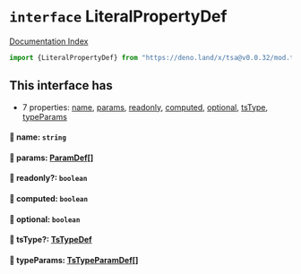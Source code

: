 # `interface` LiteralPropertyDef

[Documentation Index](../README.md)

```ts
import {LiteralPropertyDef} from "https://deno.land/x/tsa@v0.0.32/mod.ts"
```

## This interface has

- 7 properties:
[name](#-name-string),
[params](#-params-paramdef),
[readonly](#-readonly-boolean),
[computed](#-computed-boolean),
[optional](#-optional-boolean),
[tsType](#-tstype-tstypedef),
[typeParams](#-typeparams-tstypeparamdef)


#### 📄 name: `string`



#### 📄 params: [ParamDef](../type.ParamDef/README.md)\[]



#### 📄 readonly?: `boolean`



#### 📄 computed: `boolean`



#### 📄 optional: `boolean`



#### 📄 tsType?: [TsTypeDef](../type.TsTypeDef/README.md)



#### 📄 typeParams: [TsTypeParamDef](../interface.TsTypeParamDef/README.md)\[]



